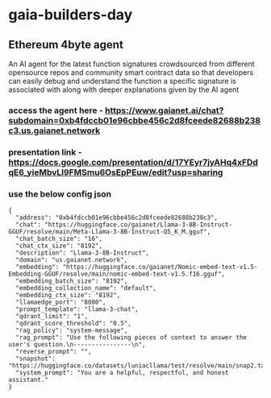 # gaia-builders-day
## Ethereum 4byte agent

An AI agent for the latest function signatures crowdsourced from different opensource repos and community smart contract data so that developers can easily debug and understand the function a specific signature is associated with along with deeper explanations given by the AI agent

### access the agent here  - https://www.gaianet.ai/chat?subdomain=0xb4fdccb01e96cbbe456c2d8fceede82688b238c3.us.gaianet.network

### presentation link - https://docs.google.com/presentation/d/17YEyr7jyAHq4xFDdqE6_yieMbvLI9FMSmu6OsEpPEuw/edit?usp=sharing

### use the below config json 

```
{
  "address": "0xb4fdccb01e96cbbe456c2d8fceede82688b238c3",
  "chat": "https://huggingface.co/gaianet/Llama-3-8B-Instruct-GGUF/resolve/main/Meta-Llama-3-8B-Instruct-Q5_K_M.gguf",
  "chat_batch_size": "16",
  "chat_ctx_size": "8192",
  "description": "Llama-3-8B-Instruct",
  "domain": "us.gaianet.network",
  "embedding": "https://huggingface.co/gaianet/Nomic-embed-text-v1.5-Embedding-GGUF/resolve/main/nomic-embed-text-v1.5.f16.gguf",
  "embedding_batch_size": "8192",
  "embedding_collection_name": "default",
  "embedding_ctx_size": "8192",
  "llamaedge_port": "8080",
  "prompt_template": "llama-3-chat",
  "qdrant_limit": "1",
  "qdrant_score_threshold": "0.5",
  "rag_policy": "system-message",
  "rag_prompt": "Use the following pieces of context to answer the user's question.\n----------------\n",
  "reverse_prompt": "",
  "snapshot": "https://huggingface.co/datasets/luniacllama/test/resolve/main/snap2.tar.gz",
  "system_prompt": "You are a helpful, respectful, and honest assistant."
}
```
